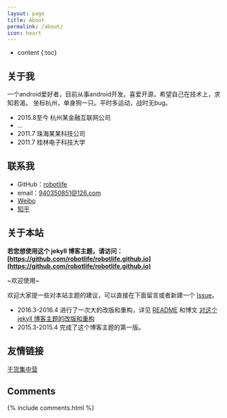 ```yaml
---
layout: page
title: About
permalink: /about/
icon: heart
---
```


* content
{:toc}

## 关于我

一个android爱好者，目前从事android开发。喜爱开源，希望自己在技术上，求知若渴。
坐标杭州，单身狗一只。平时多运动，战时无bug。

* 2015.8至今 杭州某金融互联网公司
* ...
* 2011.7 珠海某某科技公司
* 2011.7 桂林电子科技大学

## 联系我

* GitHub：[robotlife](https://github.com/robotlife)
* email：940350851@126.com
* [Weibo](http://weibo.com/robotke)
* [知乎](https://www.zhihu.com/people/chen-ming-51-3)

## 关于本站

**若您想使用这个 jekyll 博客主题，请访问：[https://github.com/robotlife/robotlife.github.io](https://github.com/robotlife/robotlife.github.io)**

~欢迎使用~

欢迎大家提一些对本站主题的建议，可以直接在下面留言或者新建一个 [Issue](https://github.com/Gaohaoyang/gaohaoyang.github.io/issues)。

* 2016.3-2016.4 进行了一次大的改版和重构，详见 [README](https://github.com/Gaohaoyang/gaohaoyang.github.io/blob/master/README.md) 和博文 [对这个 jekyll 博客主题的改版和重构](http://gaohaoyang.github.io/2016/03/12/jekyll-theme-version-2.0/)
* 2015.3-2015.4 完成了这个博客主题的第一版。


## 友情链接

[干货集中营](gank.io) 

## Comments

{% include comments.html %}

